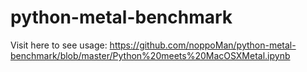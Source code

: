 # python-metal-benchmark

Visit here to see usage: https://github.com/noppoMan/python-metal-benchmark/blob/master/Python%20meets%20MacOSXMetal.ipynb